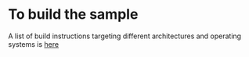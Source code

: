 # To build the sample

A list of build instructions targeting different architectures and operating systems is [here](../../../../../doc/get_started/)
